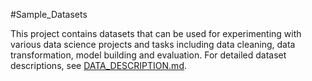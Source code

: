#Sample_Datasets

This project contains datasets that can be used for experimenting with various data science projects and tasks including data cleaning, data transformation, model building and evaluation. 
For detailed dataset descriptions, see [DATA_DESCRIPTION.md](DATA_DESCRIPTION.md).
